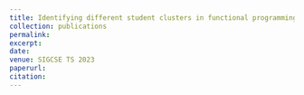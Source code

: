 ```yaml
---
title: Identifying different student clusters in functional programming assignments: From quick learners to struggling students
collection: publications
permalink: 
excerpt: 
date: 
venue: SIGCSE TS 2023
paperurl: 
citation: 
---
```

